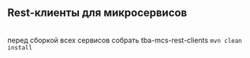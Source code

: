 ## Rest-клиенты для микросервисов
<br>перед сборкой всех сервисов собрать tba-mcs-rest-clients ```mvn clean install```